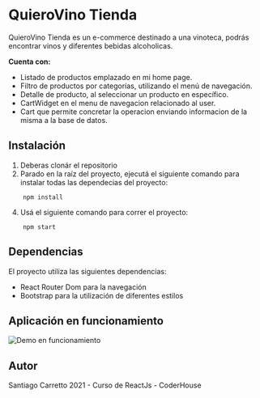 #  QuieroVino Tienda
QuieroVino Tienda es un e-commerce destinado a una vinoteca, podrás encontrar vinos y diferentes bebidas alcoholicas.

**Cuenta con:**
- Listado de productos emplazado en mi home page.
- Filtro de productos por categorías, utilizando el menú de navegación.
- Detalle de producto, al seleccionar un producto en específico.
- CartWidget en el menu de navegacion relacionado al user.
- Cart que permite concretar la operacion enviando informacion de la misma a la base de datos.


##  Instalación
1. Deberas clonár el repositorio
2. Parado en la raíz del proyecto, ejecutá el siguiente comando para instalar todas las dependecias del proyecto:
```
	npm install
```
4.  Usá el siguiente comando para correr el proyecto:
```
	npm start
```


##  Dependencias

El proyecto utiliza las siguientes dependencias:
- React Router Dom para la navegación
- Bootstrap para la utilización de diferentes estilos


##  Aplicación  en  funcionamiento
![Demo en  funcionamiento](./React-App.gif)

## Autor
Santiago Carretto
2021 - Curso de ReactJs - CoderHouse